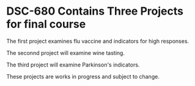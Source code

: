 # DSC-680 Contains Three Projects for final course

The first project examines flu vaccine and indicators for high responses.

The seconnd project will examine wine tasting.

The third project will examine Parkinson's indicators.

These projects are works in progress and subject to change.
